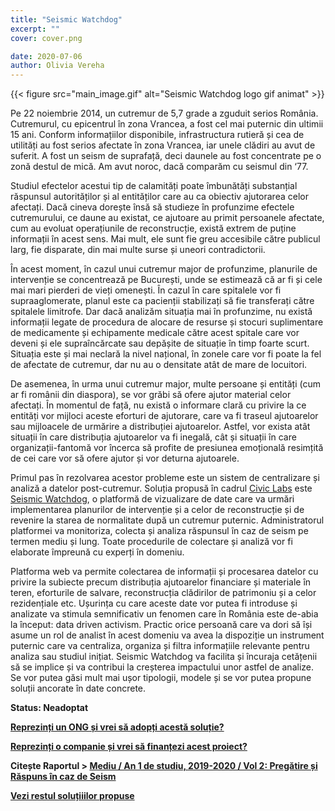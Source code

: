 ```yaml
---
title: "Seismic Watchdog"
excerpt: ""
cover: cover.png

date: 2020-07-06
author: Olivia Vereha
---
```


{{< figure src="main_image.gif" alt="Seismic Watchdog logo gif animat" >}}

Pe 22 noiembrie 2014, un cutremur de 5,7 grade a zguduit serios România. Cutremurul, cu epicentrul în zona Vrancea, a fost cel mai puternic din ultimii 15 ani. Conform informațiilor disponibile, infrastructura rutieră și cea de utilități au fost serios afectate în zona Vrancea, iar unele clădiri au avut de suferit. A fost un seism de suprafață, deci daunele au fost concentrate pe o zonă destul de mică. Am avut noroc, dacă comparăm cu seismul din ‘77.

Studiul efectelor acestui tip de calamități poate îmbunătăți substanțial răspunsul autorităților și al entităților care au ca obiectiv ajutorarea celor afectați. Dacă cineva dorește însă să studieze în profunzime efectele cutremurului, ce daune au existat, ce ajutoare au primit persoanele afectate, cum au evoluat operațiunile de reconstrucție, există extrem de puține informații în acest sens. Mai mult, ele sunt fie greu accesibile către publicul larg, fie disparate, din mai multe surse și uneori contradictorii.

În acest moment, în cazul unui cutremur major de profunzime, planurile de intervenție se concentrează pe București, unde se estimează că ar fi și cele mai mari pierderi de vieți omenești. În cazul în care spitalele vor fi supraaglomerate, planul este ca pacienții stabilizați să fie transferați către spitalele limitrofe. Dar dacă analizăm situația mai în profunzime, nu există informații legate de procedura de alocare de resurse și stocuri suplimentare de medicamente și echipamente medicale către acest spitale care vor deveni și ele supraîncărcate sau depășite de situație în timp foarte scurt. Situația este și mai neclară la nivel național, în zonele care vor fi poate la fel de afectate de cutremur, dar nu au o densitate atât de mare de locuitori.

De asemenea, în urma unui cutremur major, multe persoane și entități (cum ar fi românii din diaspora), se vor grăbi să ofere ajutor material celor afectați. În momentul de față, nu există o informare clară cu privire la ce entități vor mijloci aceste eforturi de ajutorare, care va fi traseul ajutoarelor sau mijloacele de urmărire a distribuției ajutoarelor. Astfel, vor exista atât situații în care distribuția ajutoarelor va fi inegală, cât și situații în care organizații-fantomă vor încerca să profite de presiunea emoțională resimțită de cei care vor să ofere ajutor și vor deturna ajutoarele.

Primul pas în rezolvarea acestor probleme este un sistem de centralizare și analiză a datelor post-cutremur. Soluția propusă în cadrul [Civic Labs](https://civiclabs.ro/ro/domains/pregatire-si-raspuns-in-situatii-de-urgenta-2019-2020) este <span class="has-background-warning">[Seismic Watchdog](https://civiclabs.ro/ro/solutions/seismic-watchdog)</span>, o platformă de vizualizare de date care va urmări implementarea planurilor de intervenție și a celor de reconstrucție și de revenire la starea de normalitate după un cutremur puternic. Administratorul platformei va monitoriza, colecta și analiza răspunsul în caz de seism pe termen mediu și lung. Toate procedurile de colectare și analiză vor fi elaborate împreună cu experți în domeniu.

Platforma web va permite colectarea de informații și procesarea datelor cu privire la subiecte precum distribuția ajutoarelor financiare și materiale în teren, eforturile de salvare, reconstrucția clădirilor de patrimoniu și a celor rezidențiale etc. Ușurința cu care aceste date vor putea fi introduse și analizate va stimula semnificativ un fenomen care în România este de-abia la început: data driven activism. Practic orice persoană care va dori să își asume un rol de analist în acest domeniu va avea la dispoziție un instrument puternic care va centraliza, organiza și filtra informațiile relevante pentru analiza sau studiul inițiat. Seismic Watchdog va facilita și încuraja cetățenii să se implice și va contribui la creșterea impactului unor astfel de analize. Se vor putea găsi mult mai ușor tipologii, modele și se vor putea propune soluții ancorate în date concrete.

**Status: Neadoptat**

<a href="mailto:contact@code4.ro"><span class="has-background-warning">**Reprezinți un ONG și vrei să adopți acestă soluție?**</span></a>

<a href="mailto:contact@code4.ro"><span class="has-background-warning">**Reprezinți o companie și vrei să finanțezi acest proiect?**</span></a>

**Citește Raportul > [Mediu / An 1 de studiu, 2019-2020 / Vol 2: Pregătire și Răspuns în caz de Seism](https://civiclabs.ro/ro/domains/pregatire-si-raspuns-in-situatii-de-urgenta-2019-2020)**

**[Vezi restul soluțiiilor propuse](https://civiclabs.ro/ro/domains/pregatire-si-raspuns-in-situatii-de-urgenta-2019-2020)**